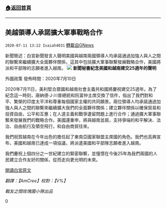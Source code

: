 ###  [:house:返回首頁](https://github.com/ourhimalayas/txt)
---

## 美越領導人承諾擴大軍事戰略合作
`2020-07-11 13:22 Isaiah4031` [轉載自GNews](https://gnews.org/zh-hant/260457/)

新聞簡述：白宮新聞發言人聲明美國與越南兩國領導人均承諾通過加強人與人之間的聯繫來繼續擴大全面夥伴關係，這其中包括擴大軍事聯繫發展戰略合作，美國將派和平部隊的志願者進入越南。
![](https://s3.amazonaws.com/gnews-media-offload/wp-content/uploads/2020/07/11130445/WH_20200711_Vietnam_Indo-Pacific_figure1.png)
**新聞秘書紀念美國和越南建交25週年的聲明**

外國政策 發佈時間：2020年7月10日

2020年7月11日，美利堅合眾國和越南社會主義共和國將慶祝建交25週年。為了紀念這一時刻，唐納德·J·川普總統和阮富仲主席交換了信件，指出了我們對和平、繁榮的印度太平洋和尊重每個國家主權的共同願景。兩位領導人均承諾通過加強人與人之間的聯繫來繼續擴大我們的全面夥伴關係；建立夥伴關係以確保貿易和投資自由，公平和互惠；在人道主義和戰爭遺留問題上進行合作；通過擴大軍事聯繫來發展我們的戰略合作。美國還重申，將與越南並肩，支持爭端的和平解決、法治、自由航行及領空飛行，和自由商貿往來。

我們祝賀越南在今年出色的擔任起了東南亞國家聯盟主席國的角色。我們也高興宣布，美國和越南已達成一項協議，將派遣美國和平部隊志願者進入越南。

我們慶祝上個四分之一世紀建立的緊密聯繫，並憧憬在今後25年為我們兩國的人民建立合作友好的關係，從而走向更光明的未來。

[閱讀白宮原文](https://www.whitehouse.gov/briefings-statements/statement-press-secretary-commemorating-25-years-diplomatic-relations-united-states-vietnam/)

*翻譯：【AmCree】校對：【V%】*

*戰友之間玫瑰園小隊出品*

0

